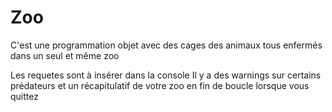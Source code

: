 # Zoo
C'est une programmation objet avec des cages des animaux tous enfermés dans un seul et même zoo

Les requetes sont à insérer dans la console
Il y a des warnings sur certains prédateurs et un récapitulatif de votre zoo en fin de boucle lorsque vous quittez
